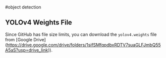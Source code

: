 #object detection
## YOLOv4 Weights File
Since GitHub has file size limits, you can download the `yolov4.weights` file from [Google Drive]
(https://drive.google.com/drive/folders/1sifSMfqpdbxRDTV7suaGLFJmbQ55A5aS?usp=drive_link)).
